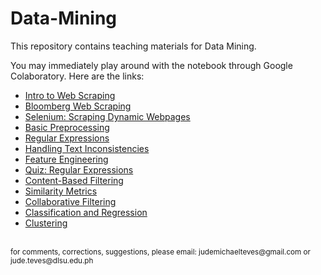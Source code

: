# Data-Mining

This repository contains teaching materials for Data Mining.

You may immediately play around with the notebook through Google Colaboratory. Here are the links:
- <a href="https://colab.research.google.com/github/Cyntwikip/Data-Mining/blob/main/scraping/books_to_scrape.ipynb">Intro to Web Scraping</a>
- <a href="https://colab.research.google.com/github/Cyntwikip/Data-Mining/blob/main/scraping/bloomberg_web_scraping.ipynb">Bloomberg Web Scraping</a>
- <a href="https://colab.research.google.com/github/Cyntwikip/Data-Mining/blob/main/scraping/selenium-2023.ipynb">Selenium: Scraping Dynamic Webpages</a>
- <a href="https://colab.research.google.com/github/Cyntwikip/Data-Mining/blob/main/preprocessing/basic-preprocessing.ipynb">Basic Preprocessing</a>
- <a href="https://colab.research.google.com/github/Cyntwikip/Data-Mining/blob/main/preprocessing/regex.ipynb">Regular Expressions</a>
- <a href="https://colab.research.google.com/github/Cyntwikip/Data-Mining/blob/main/preprocessing/handling-text-inconsistencies.ipynb">Handling Text Inconsistencies</a>
- <a href="https://colab.research.google.com/github/Cyntwikip/Data-Mining/blob/main/preprocessing/feature-engineering.ipynb">Feature Engineering</a>
- <a href="https://colab.research.google.com/github/Cyntwikip/Data-Mining/blob/main/preprocessing/regex-quiz.ipynb">Quiz: Regular Expressions</a>
- <a href="https://colab.research.google.com/github/Cyntwikip/Data-Mining/blob/main/recommender_systems/content_based.ipynb">Content-Based Filtering</a>
- <a href="https://colab.research.google.com/github/Cyntwikip/Data-Mining/blob/main/recommender_systems/similarity_metrics.ipynb">Similarity Metrics</a>
- <a href="https://colab.research.google.com/github/Cyntwikip/Data-Mining/blob/main/recommender_systems/collaborative_filtering.ipynb">Collaborative Filtering</a>
- <a href="https://colab.research.google.com/github/Cyntwikip/Machine-Learning/blob/main/ml_python.ipynb">Classification and Regression</a>
- <a href="https://colab.research.google.com/github/Cyntwikip/Data-Mining/blob/main/clustering/clustering.ipynb">Clustering</a>

<br>
<sup>for comments, corrections, suggestions, please email: <href>judemichaelteves@gmail.com</href> or <href>jude.teves@dlsu.edu.ph</href></sup>